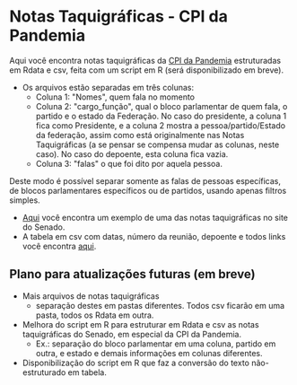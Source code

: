 # Notas Taquigráficas - CPI da Pandemia
Aqui você encontra notas taquigráficas da [CPI da Pandemia](https://legis.senado.leg.br/comissoes/comissao?codcol=2441) estruturadas em Rdata e csv, feita com um script em R (será disponibilizado em breve). 

- Os arquivos estão separadas em três colunas: 
  - Coluna 1: "Nomes", quem fala no momento
  - Coluna 2: "cargo_função", qual o bloco parlamentar de quem fala, o partido e o estado da Federação. No caso do presidente, a coluna 1 fica como Presidente, e a coluna 2 mostra a pessoa/partido/Estado da federação, assim como está originalmente nas Notas Taquigráficas (a se pensar se compensa mudar as colunas, neste caso). No caso do depoente, esta coluna fica vazia.
  - Coluna 3: "falas" o que foi dito por aquela pessoa.

Deste modo é possível separar somente as falas de pessoas específicas, de blocos parlamentares específicos ou de partidos, usando apenas filtros simples.


- [Aqui](https://www25.senado.leg.br/web/atividade/notas-taquigraficas/-/notas/r/9996) você encontra um exemplo de uma das notas taquigráficas no site do Senado.
- A tabela em csv com datas, número da reunião, depoente e todos links você encontra [aqui](https://github.com/SoaresAlisson/NotasTaquigraficas/blob/master/NotasTaq_listagem.csv).

## Plano para atualizações futuras (em breve)
- Mais arquivos de notas taquigráficas
  -  separação destes em pastas diferentes. Todos csv ficarão em uma pasta, todos os Rdata em outra.
- Melhora do script em R para estruturar em Rdata e csv as notas taquigráficas do Senado, em especial da CPI da Pandemia.
  - Ex.: separação do bloco parlamentar em uma coluna, partido em outra, e estado e demais informações em colunas diferentes.
- Disponibilização do script em R que faz a conversão do texto não-estruturado em tabela.
